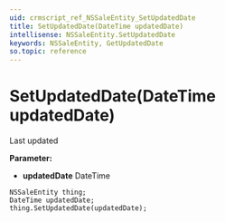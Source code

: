 ```yaml
---
uid: crmscript_ref_NSSaleEntity_SetUpdatedDate
title: SetUpdatedDate(DateTime updatedDate)
intellisense: NSSaleEntity.SetUpdatedDate
keywords: NSSaleEntity, GetUpdatedDate
so.topic: reference
---
```


# SetUpdatedDate(DateTime updatedDate)

Last updated

**Parameter:** 
 - **updatedDate** DateTime

```crmscript
NSSaleEntity thing;
DateTime updatedDate;
thing.SetUpdatedDate(updatedDate);
```

